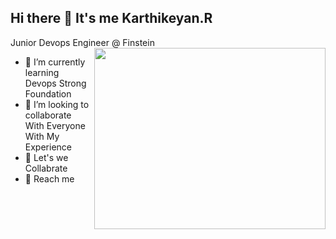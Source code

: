 ## Hi there 👋 It's me Karthikeyan.R

Junior Devops Engineer @ Finstein 
<img align="right" width="370" height="290" src="https://i.pinimg.com/originals/47/f0/34/47f0342cec72b800463bf003eac1257e.gif">                                              
- 🌱 I’m currently learning Devops Strong Foundation
- 👯 I’m looking to collaborate With Everyone With My Experience
- 🤔 Let's we Collabrate 
- 💬 Reach me 
